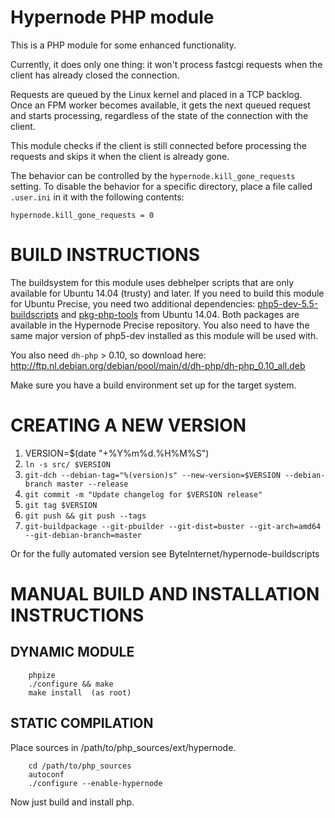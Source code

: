 Hypernode PHP module
====================

This is a PHP module for some enhanced functionality.

Currently, it does only one thing: it won't process fastcgi requests
when the client has already closed the connection.

Requests are queued by the Linux kernel and placed in a TCP backlog.
Once an FPM worker becomes available, it gets the next queued request
and starts processing, regardless of the state of the connection with
the client.

This module checks if the client is still connected before processing
the requests and skips it when the client is already gone.

The behavior can be controlled by the `hypernode.kill_gone_requests`
setting. To disable the behavior for a specific directory, place a file
called `.user.ini` in it with the following contents:

```
hypernode.kill_gone_requests = 0
```


# BUILD INSTRUCTIONS
The buildsystem for this module uses debhelper scripts that are only available for Ubuntu 14.04 (trusty) and later. If you need to build this module for Ubuntu Precise, you need two additional dependencies: [php5-dev-5.5-buildscripts](https://github.com/ByteInternet/php5-dev-5.5-buildscripts) and [pkg-php-tools](http://packages.ubuntu.com/trusty/pkg-php-tools) from Ubuntu 14.04. Both packages are available in the Hypernode Precise repository. You also need to have the same major version of php5-dev installed as this module will be used with.

You also need `dh-php` > 0.10, so download here: http://ftp.nl.debian.org/debian/pool/main/d/dh-php/dh-php_0.10_all.deb

Make sure you have a build environment set up for the target system.

CREATING A NEW VERSION
======================
1. VERSION=$(date "+%Y%m%d.%H%M%S")
1. `ln -s src/ $VERSION`
1. `git-dch --debian-tag="%(version)s" --new-version=$VERSION --debian-branch master --release`
1. `git commit -m "Update changelog for $VERSION release"`
1. `git tag $VERSION`
1. `git push && git push --tags`
1. `git-buildpackage --git-pbuilder --git-dist=buster --git-arch=amd64 --git-debian-branch=master`

Or for the fully automated version see ByteInternet/hypernode-buildscripts


MANUAL BUILD AND INSTALLATION INSTRUCTIONS
==========================================

DYNAMIC MODULE
--------------

        phpize
        ./configure && make
        make install  (as root)


STATIC COMPILATION
------------------

Place sources in /path/to/php_sources/ext/hypernode.

        cd /path/to/php_sources
        autoconf
        ./configure --enable-hypernode

Now just build and install php.

